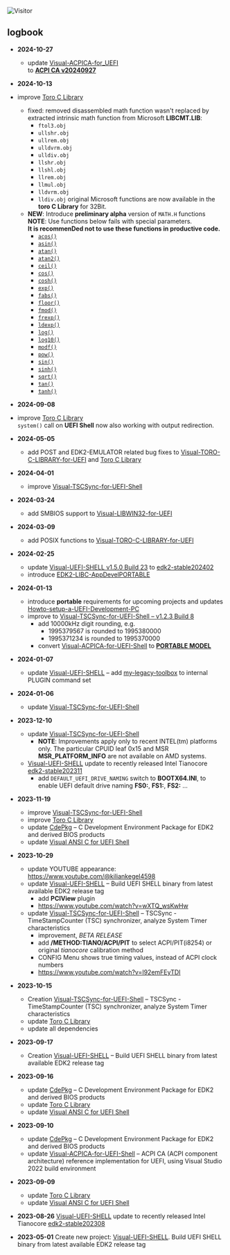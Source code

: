 ![Visitor](https://visitor-badge.laobi.icu/badge?page_id=KilianKegel.kiliankegel)

## logbook
* **2024-10-27**
   * update [Visual-ACPICA-for_UEFI](https://github.com/KilianKegel/Visual-ACPICA-for-UEFI-ShellPORTABLE?tab=readme-ov-file#visual-acpica-for-uefi-shell)<br>
     to [**ACPI CA v20240927**](https://www.intel.com/content/www/us/en/developer/topic-technology/open/acpica/download.html)
* **2024-10-13**
 * improve [Toro C Library](https://github.com/KilianKegel/toro-C-Library/blob/master/README.md#20241013-v087-build-200)<br>
    * fixed: removed  disassembled math function wasn't replaced by extracted intrinsic 
    math function from Microsoft **LIBCMT.LIB**:
        * `ftol3.obj`
        * `ullshr.obj`
        * `ullrem.obj`
        * `ulldvrm.obj`
        * `ulldiv.obj`
        * `llshr.obj`
        * `llshl.obj`
        * `llrem.obj`
        * `llmul.obj`
        * `lldvrm.obj`
        * `lldiv.obj`
        original Microsoft functions are now available in the **toro C Library** for 32Bit.
    * **NEW**: Introduce **preliminary alpha** version of `MATH.H` functions<br>
        **NOTE**: Use functions below fails with special parameters.<br>
        **It is recommenDed not to use these functions in productive code.**<br>
        * [`acos()`](https://github.com/KilianKegel/Visual-TORO-C-LIBRARY-for-UEFI/blob/main/toroCLibrary/Library/math_h/acos.c)
        * [`asin()`](https://github.com/KilianKegel/Visual-TORO-C-LIBRARY-for-UEFI/blob/main/toroCLibrary/Library/math_h/asin.c)
        * [`atan()`](https://github.com/KilianKegel/Visual-TORO-C-LIBRARY-for-UEFI/blob/main/toroCLibrary/Library/math_h/atan.)
        * [`atan2()`](https://github.com/KilianKegel/Visual-TORO-C-LIBRARY-for-UEFI/blob/main/toroCLibrary/Library/math_h/atan2.c)
        * [`ceil()`](https://github.com/KilianKegel/Visual-TORO-C-LIBRARY-for-UEFI/blob/main/toroCLibrary/Library/math_h/ceil.c)
        * [`cos()`](https://github.com/KilianKegel/Visual-TORO-C-LIBRARY-for-UEFI/blob/main/toroCLibrary/Library/math_h/cos.c)
        * [`cosh()`](https://github.com/KilianKegel/Visual-TORO-C-LIBRARY-for-UEFI/blob/main/toroCLibrary/Library/math_h/cosh.c)
        * [`exp()`](https://github.com/KilianKegel/Visual-TORO-C-LIBRARY-for-UEFI/blob/main/toroCLibrary/Library/math_h/exp.c)
        * [`fabs()`](https://github.com/KilianKegel/Visual-TORO-C-LIBRARY-for-UEFI/blob/main/toroCLibrary/Library/math_h/fabs.c)
        * [`floor()`](https://github.com/KilianKegel/Visual-TORO-C-LIBRARY-for-UEFI/blob/main/toroCLibrary/Library/math_h/floor.c)
        * [`fmod()`](https://github.com/KilianKegel/Visual-TORO-C-LIBRARY-for-UEFI/blob/main/toroCLibrary/Library/math_h/fmod.c)
        * [`frexp()`](https://github.com/KilianKegel/Visual-TORO-C-LIBRARY-for-UEFI/blob/main/toroCLibrary/Library/math_h/frexp.c)
        * [`ldexp()`](https://github.com/KilianKegel/Visual-TORO-C-LIBRARY-for-UEFI/blob/main/toroCLibrary/Library/math_h/ldexp.c)
        * [`log()`](https://github.com/KilianKegel/Visual-TORO-C-LIBRARY-for-UEFI/blob/main/toroCLibrary/Library/math_h/log.c)
        * [`log10()`](https://github.com/KilianKegel/Visual-TORO-C-LIBRARY-for-UEFI/blob/main/toroCLibrary/Library/math_h/log10.c)
        * [`modf()`](https://github.com/KilianKegel/Visual-TORO-C-LIBRARY-for-UEFI/blob/main/toroCLibrary/Library/math_h/modf.c)
        * [`pow()`](https://github.com/KilianKegel/Visual-TORO-C-LIBRARY-for-UEFI/blob/main/toroCLibrary/Library/math_h/pow.c)
        * [`sin()`](https://github.com/KilianKegel/Visual-TORO-C-LIBRARY-for-UEFI/blob/main/toroCLibrary/Library/math_h/sinc.)
        * [`sinh()`](https://github.com/KilianKegel/Visual-TORO-C-LIBRARY-for-UEFI/blob/main/toroCLibrary/Library/math_h/sinh.c)
        * [`sqrt()`](https://github.com/KilianKegel/Visual-TORO-C-LIBRARY-for-UEFI/blob/main/toroCLibrary/Library/math_h/sqrt.c)
        * [`tan()`](https://github.com/KilianKegel/Visual-TORO-C-LIBRARY-for-UEFI/blob/main/toroCLibrary/Library/math_h/tan.c)    
        * [`tanh()`](https://github.com/KilianKegel/Visual-TORO-C-LIBRARY-for-UEFI/blob/main/toroCLibrary/Library/math_h/tanh.c)
* **2024-09-08**
 * improve [Toro C Library](https://github.com/KilianKegel/toro-C-Library/blob/master/README.md#20240908-v086-build-187)<br>
   `system()` call on **UEFI Shell** now also working with output redirection.
* **2024-05-05**
  * add POST and EDK2-EMULATOR related bug fixes to  [Visual-TORO-C-LIBRARY-for-UEFI](https://github.com/KilianKegel/Visual-TORO-C-LIBRARY-for-UEFI?tab=readme-ov-file#20240505-v084-build-91) and [Toro C Library](https://github.com/KilianKegel/toro-C-Library?tab=readme-ov-file#20240505-v084-build-91)
* **2024-04-01**
  * improve [Visual-TSCSync-for-UEFI-Shell](https://github.com/KilianKegel/Visual-TSCSync-for-UEFI-Shell)
* **2024-03-24**
  * add SMBIOS support to [Visual-LIBWIN32-for-UEFI](https://github.com/KilianKegel/Visual-LIBWIN32-for-UEFI?tab=readme-ov-file#20240324)
* **2024-03-09**
  * add POSIX functions to  [Visual-TORO-C-LIBRARY-for-UEFI](https://github.com/KilianKegel/Visual-TORO-C-LIBRARY-for-UEFI?tab=readme-ov-file#20240309-v081-build-54)
* **2024-02-25**
  * update [Visual-UEFI-SHELL v1.5.0 Build 23](https://github.com/KilianKegel/Visual-UEFI-SHELL) to [edk2-stable202402](https://github.com/tianocore/edk2/releases/tag/edk2-stable202402)
  * introduce [EDK2-LIBC-AppDevelPORTABLE](https://github.com/KilianKegel/EDK2-LIBC-AppDevelPORTABLE)
* **2024-01-13**
  * introduce **portable** requirements for upcoming projects and updates [Howto-setup-a-UEFI-Development-PC](https://github.com/KilianKegel/Howto-setup-a-UEFI-Development-PC#preparation-for-upcoming-portable-projects)
  * improve to [Visual-TSCSync-for-UEFI-Shell – v1.2.3 Build 8](https://github.com/KilianKegel/Visual-TSCSync-for-UEFI-Shell#visual-tscsync-for-uefi-shell)
    * add 10000kHz digit rounding, e.g.
        * 1995379567 is rounded to 1995380000
        * 1995371234 is rounded to 1995370000
    * convert [Visual-ACPICA-for-UEFI-Shell](https://github.com/KilianKegel/Visual-ACPICA-for-UEFI-ShellPORTABLE) to [**PORTABLE MODEL**](https://github.com/KilianKegel/Visual-ACPICA-for-UEFI-ShellPORTABLE#20240113)
* **2024-01-07**
  * update [Visual-UEFI-SHELL](https://github.com/KilianKegel/Visual-UEFI-SHELL) – add [my-legacy-toolbox](https://github.com/tianocore/edk2-staging/blob/CdePkg/blogs/2021-11-14/README.md#my-legacy-toolbox) to internal PLUGIN command set
* **2024-01-06**
  * update [Visual-TSCSync-for-UEFI-Shell](https://github.com/KilianKegel/Visual-TSCSync-for-UEFI-Shell#visual-tscsync-for-uefi-shell)
* **2023-12-10**
  * update [Visual-TSCSync-for-UEFI-Shell](https://github.com/KilianKegel/Visual-TSCSync-for-UEFI-Shell#visual-tscsync-for-uefi-shell)
    * **NOTE**: Improvements apply only to recent INTEL(tm) platforms only. The particular CPUID leaf 0x15 and MSR **MSR_PLATFORM_INFO** are not available on AMD systems.
  * [Visual-UEFI-SHELL](https://github.com/KilianKegel/Visual-UEFI-SHELL#edk2-uefi-shell--visual-uefi-shell) update to recently released Intel Tianocore [edk2-stable202311](https://github.com/tianocore/edk2/releases/tag/edk2-stable202311)
    * add `DEFAULT_UEFI_DRIVE_NAMING` switch to **BOOTX64.INI**, to enable UEFI default drive naming **FS0:**, **FS1:**, **FS2:** ...
* **2023-11-19**
  * improve [Visual-TSCSync-for-UEFI-Shell](https://github.com/KilianKegel/Visual-TSCSync-for-UEFI-Shell)
  * improve [Toro C Library](https://github.com/KilianKegel/toro-C-Library#toro-c-library-formerly-known-as-torito-c-library)
  * update [CdePkg](https://github.com/KilianKegel/CdePkg) – C Development Environment Package for EDK2 and derived BIOS products
  * update [Visual ANSI C for UEFI Shell](https://github.com/KilianKegel/Visual-ANSI-C-for-UEFI-Shell#visual-ansi-c-for-uefi-shell)
* **2023-10-29**
  * update YOUTUBE appearance: https://www.youtube.com/@kiliankegel4598
  * update [Visual-UEFI-SHELL](https://github.com/KilianKegel/Visual-UEFI-SHELL) – Build UEFI SHELL binary from latest available EDK2 release tag
    * add **PCIView** plugin
    * https://www.youtube.com/watch?v=wXTQ_wsKwHw
  * update [Visual-TSCSync-for-UEFI-Shell](https://github.com/KilianKegel/Visual-TSCSync-for-UEFI-Shell#visual-tscsync-for-uefi-shell) – TSCSync - TimeStampCounter (TSC) synchronizer, analyze System Timer characteristics
    * improvement, *BETA RELEASE*
    * add **/METHOD:TIANO/ACPI/PIT** to select ACPI/PIT(i8254) or original *tianocore* calibration method
    * CONFIG Menu shows true timing values, instead of ACPI clock numbers
    * https://www.youtube.com/watch?v=I92emFEyTDI
* **2023-10-15**
  * Creation [Visual-TSCSync-for-UEFI-Shell](https://github.com/KilianKegel/Visual-TSCSync-for-UEFI-Shell#visual-tscsync-for-uefi-shell) – TSCSync - TimeStampCounter (TSC) synchronizer, analyze System Timer characteristics
  * update [Toro C Library](https://github.com/KilianKegel/toro-C-Library#toro-c-library-formerly-known-as-torito-c-library)
  * update all dependencies
* **2023-09-17**
  * Creation [Visual-UEFI-SHELL](https://github.com/KilianKegel/Visual-UEFI-SHELL) – Build UEFI SHELL binary from latest available EDK2 release tag
* **2023-09-16**
  * update [CdePkg](https://github.com/KilianKegel/CdePkg) – C Development Environment Package for EDK2 and derived BIOS products
  * update [Toro C Library](https://github.com/KilianKegel/toro-C-Library#toro-c-library-formerly-known-as-torito-c-library)
  * update [Visual ANSI C for UEFI Shell](https://github.com/KilianKegel/Visual-ANSI-C-for-UEFI-Shell#visual-ansi-c-for-uefi-shell)
* **2023-09-10**
  * update [CdePkg](https://github.com/KilianKegel/CdePkg) – C Development Environment Package for EDK2 and derived BIOS products
  * update [Visual-ACPICA-for-UEFI-Shell](https://github.com/KilianKegel/Visual-ACPICA-for-UEFI-Shell) – ACPI CA (ACPI component architecture) reference implementation for UEFI, using Visual Studio 2022 build environment


* **2023-09-09**
  * update [Toro C Library](https://github.com/KilianKegel/toro-C-Library#toro-c-library-formerly-known-as-torito-c-library)
  * update [Visual ANSI C for UEFI Shell](https://github.com/KilianKegel/Visual-ANSI-C-for-UEFI-Shell#visual-ansi-c-for-uefi-shell)

* **2023-08-26** [Visual-UEFI-SHELL](https://github.com/KilianKegel/Visual-UEFI-SHELL#edk2-uefi-shell--visual-uefi-shell) update to recently released Intel Tianocore [edk2-stable202308](https://github.com/tianocore/edk2/releases/tag/edk2-stable202308)
* **2023-05-01** Create new project: [Visual-UEFI-SHELL](https://github.com/KilianKegel/Visual-UEFI-SHELL#edk2-uefi-shell--visual-uefi-shell). Build UEFI SHELL binary from latest available EDK2 release tag

